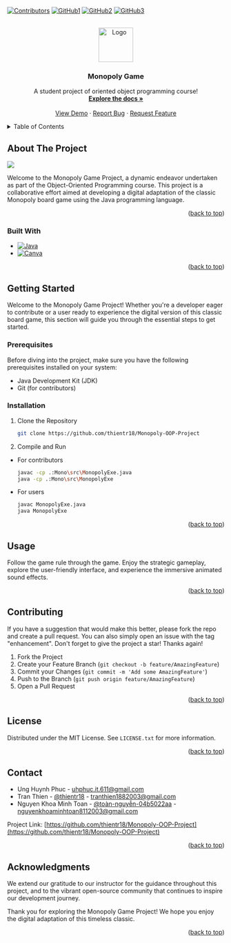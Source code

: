 <!-- Improved compatibility of back to top link: See: https://github.com/othneildrew/Best-README-Template/pull/73 -->
<a name="readme-top"></a>
<!--
*** Thanks for checking out the Best-README-Template. If you have a suggestion
*** that would make this better, please fork the repo and create a pull request
*** or simply open an issue with the tag "enhancement".
*** Don't forget to give the project a star!
*** Thanks again! Now go create something AMAZING! :D
-->



<!-- PROJECT SHIELDS -->
<!--
*** I'm using markdown "reference style" links for readability.
*** Reference links are enclosed in brackets [ ] instead of parentheses ( ).
*** See the bottom of this document for the declaration of the reference variables
*** for contributors-url, forks-url, etc. This is an optional, concise syntax you may use.
*** https://www.markdownguide.org/basic-syntax/#reference-style-links
-->
[![Contributors][contributors-shield]][contributors-url]
[![GitHub1][github1-shield]][github1-url]
[![GitHub2][github2-shield]][github2-url]
[![GitHub3][github3-shield]][github3-url]

<!-- PROJECT LOGO -->
<br />
<div align="center">
  <a href="https://hcmiu.edu.vn/">
    <img src="https://hcmiu.edu.vn/wp-content/uploads/2017/08/logo-vector-IU-01.png" alt="Logo" width="80" height="80">
  </a>

  <h3 align="center">Monopoly Game</h3>

  <p align="center">
    A student project of oriented object programming course!
    <br />
    <a href="https://github.com/thientr18/Monopoly-OOP-Project/issues"><strong>Explore the docs »</strong></a>
    <br />
    <br />
    <a href="https://github.com/thientr18/Monopoly-OOP-Project/issues">View Demo</a>
    ·
    <a href="https://github.com/thientr18/Monopoly-OOP-Project/issues">Report Bug</a>
    ·
    <a href="https://github.com/thientr18/Monopoly-OOP-Project/issues">Request Feature</a>
  </p>
</div>



<!-- TABLE OF CONTENTS -->
<details>
  <summary>Table of Contents</summary>
  <ol>
    <li>
      <a href="#about-the-project">About The Project</a>
      <ul>
        <li><a href="#built-with">Built With</a></li>
      </ul>
    </li>
    <li>
      <a href="#getting-started">Getting Started</a>
      <ul>
        <li><a href="#prerequisites">Prerequisites</a></li>
        <li><a href="#installation">Installation</a></li>
      </ul>
    </li>
    <li><a href="#usage">Usage</a></li>
    <li><a href="#contributing">Contributing</a></li>
    <li><a href="#license">License</a></li>
    <li><a href="#contact">Contact</a></li>
    <li><a href="#acknowledgments">Acknowledgments</a></li>
  </ol>
</details>



<!-- ABOUT THE PROJECT -->
## About The Project

<img src="./Mono/media/Image/Monopoly_Board.png">

Welcome to the Monopoly Game Project, a dynamic endeavor undertaken as part of the Object-Oriented Programming course. This project is a collaborative effort aimed at developing a digital adaptation of the classic Monopoly board game using the Java programming language.

<p align="right">(<a href="#readme-top">back to top</a>)</p>



### Built With

* [![Java][Java-shield]][Java-url]
* [![Canva][Canva-shield]][Canva-url]

<p align="right">(<a href="#readme-top">back to top</a>)</p>



<!-- GETTING STARTED -->
## Getting Started

Welcome to the Monopoly Game Project! Whether you're a developer eager to contribute or a user ready to experience the digital version of this classic board game, this section will guide you through the essential steps to get started.

### Prerequisites

Before diving into the project, make sure you have the following prerequisites installed on your system:

* Java Development Kit (JDK)
* Git (for contributors)

### Installation

1. Clone the Repository
   ```sh
   git clone https://github.com/thientr18/Monopoly-OOP-Project

   ```
2. Compile and Run
* For contributors
   ```sh
   javac -cp .:Mono\src\MonopolyExe.java
   java -cp .:Mono\src\MonopolyExe

   ```
* For users
   ```sh
   javac MonopolyExe.java
   java MonopolyExe

   ```

<p align="right">(<a href="#readme-top">back to top</a>)</p>



<!-- USAGE EXAMPLES -->
## Usage

Follow the game rule through the game. Enjoy the strategic gameplay, explore the user-friendly interface, and experience the immersive animated sound effects.

<p align="right">(<a href="#readme-top">back to top</a>)</p>



<!-- CONTRIBUTING -->
## Contributing

If you have a suggestion that would make this better, please fork the repo and create a pull request. You can also simply open an issue with the tag "enhancement".
Don't forget to give the project a star! Thanks again!

1. Fork the Project
2. Create your Feature Branch (`git checkout -b feature/AmazingFeature`)
3. Commit your Changes (`git commit -m 'Add some AmazingFeature'`)
4. Push to the Branch (`git push origin feature/AmazingFeature`)
5. Open a Pull Request

<p align="right">(<a href="#readme-top">back to top</a>)</p>



<!-- LICENSE -->
## License

Distributed under the MIT License. See `LICENSE.txt` for more information.

<p align="right">(<a href="#readme-top">back to top</a>)</p>



<!-- CONTACT -->
## Contact

* Ung Huynh Phuc - uhphuc.it.611@gmail.com
* Tran Thien - [@thientr18](https://www.linkedin.com/in/thientr18/) - tranthien1882003@gmail.com
* Nguyen Khoa Minh Toan - [@toàn-nguyễn-04b5022aa](https://www.linkedin.com/in/to%C3%A0n-nguy%E1%BB%85n-04b5022aa/) - nguyenkhoaminhtoan8112003@gmail.com

Project Link: [https://github.com/thientr18/Monopoly-OOP-Project](https://github.com/thientr18/Monopoly-OOP-Project)

<p align="right">(<a href="#readme-top">back to top</a>)</p>



<!-- ACKNOWLEDGMENTS -->
## Acknowledgments

We extend our gratitude to our instructor for the guidance throughout this project, and to the vibrant open-source community that continues to inspire our development journey.

Thank you for exploring the Monopoly Game Project! We hope you enjoy the digital adaptation of this timeless classic.

<p align="right">(<a href="#readme-top">back to top</a>)</p>



<!-- MARKDOWN LINKS & IMAGES -->
<!-- https://www.markdownguide.org/basic-syntax/#reference-style-links -->
[contributors-shield]: https://img.shields.io/badge/3-1?style=for-the-badge&label=MAIN%20CONTRIBUTORS&labelColor=white&color=black
[contributors-url]: https://github.com/thientr18/Monopoly-OOP-Project/graphs/contributors
[github1-shield]: https://img.shields.io/badge/GitHub-1?style=for-the-badge&logo=github&labelColor=red&color=red
[github1-url]: https://github.com/thientr18
[github2-shield]: https://img.shields.io/badge/GitHub-1?style=for-the-badge&logo=github&labelColor=pink&color=pink
[github2-url]: https://github.com/uhphuc
[github3-shield]: https://img.shields.io/badge/GitHub-1?style=for-the-badge&logo=github&labelColor=blue&color=blue
[github3-url]: https://github.com/mtonzz
[product-screenshot]: images/screenshot.png
[Java-shield]: https://img.shields.io/badge/java-%23ED8B00.svg?style=for-the-badge&logo=openjdk&logoColor=white
[Java-url]: https://www.java.com
[Canva-shield]: https://img.shields.io/badge/Canva-%2300C4CC.svg?style=for-the-badge&logo=Canva&logoColor=white
[Canva-url]: https://www.canva.com/
